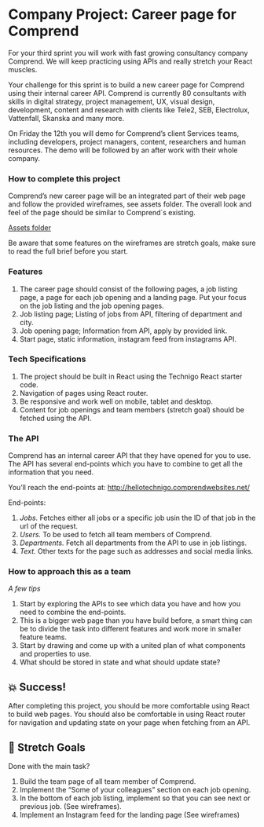 
# Company Project: Career page for Comprend 

For your third sprint you will work with fast growing consultancy company Comprend. We will keep practicing using APIs and really stretch your React muscles. 

Your challenge for this sprint is to build a new career page for Comprend using their internal career API. Comprend is currently 80 consultants with skills in digital strategy, project management, UX, visual design, development, content and research with clients like Tele2, SEB, Electrolux, Vattenfall, Skanska and many more. 

On Friday the 12th you will demo for Comprend’s client Services teams, including developers, project managers, content, researchers and human resources. The demo will be followed by an after work with their whole company. 


### How to complete this project

Comprend’s new career page will be an integrated part of their web page and follow the provided wireframes, see assets folder. The overall look and feel of the page should be similar to Comprend´s existing. 

[Assets folder](https://drive.google.com/drive/u/0/folders/1Q8rB7DDSCtUbl5MC2nHeETdW7Bj4DvkN)

Be aware that some features on the wireframes are stretch goals, make sure to read the full brief before you start. 


### Features

1. The career page should consist of the following pages, a job listing page, a page for each job opening and a landing page. Put your focus on the job listing and the job opening pages.
2. Job listing page; Listing of jobs from API, filtering of department and city. 
3. Job opening page; Information from API, apply by provided link. 
4. Start page, static information, instagram feed from instagrams API. 

### Tech Specifications

1. The project should be built in React using the Technigo React starter code.
2. Navigation of pages using React router. 
3. Be responsive and work well on mobile, tablet and desktop. 
4. Content for job openings and team members (stretch goal) should be fetched using the API. 

### The API

Comprend has an internal career API that they have opened for you to use. The API has several end-points which you have to combine to get all the information that you need. 

You’ll reach the end-points at: http://hellotechnigo.comprendwebsites.net/

End-points: 
1. _Jobs._ Fetches either all jobs or a specific job usin the ID of that job in the url of the request. 
2. _Users._ To be used to fetch all team members of Comprend. 
3. _Departments._ Fetch all departments from the API to use in job listings. 
4. _Text._ Other texts for the page such as addresses and social media links. 


### How to approach this as a team

_A few tips_
1. Start by exploring the APIs to see which data you have and how you need to combine the end-points. 
2. This is a bigger web page than you have build before, a smart thing can be to divide the task into different features and work more in smaller feature teams. 
3. Start by drawing and come up with a united plan of what components and properties to use. 
4. What should be stored in state and what should update state? 


## 💥 Success!

After completing this project, you should be more comfortable using React to build web pages. You should also be comfortable in using React router for navigation and updating state on your page when fetching from an API. 


## 🏃 Stretch Goals

Done with the main task?

1. Build the team page of all team member of Comprend. 
2. Implement the “Some of your colleagues” section on each job opening. 
3. In the bottom of each job listing, implement so that you can see next or previous job. (See wireframes). 
4. Implement an Instagram feed for the landing page (See wireframes)
